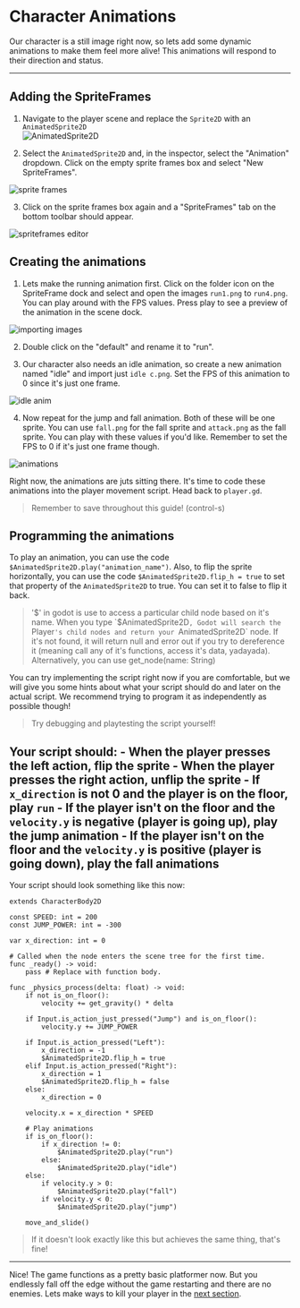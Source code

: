 # Character Animations

Our character is a still image right now, so lets add some dynamic animations to make them feel more alive! This animations will respond to their direction and status.

---

## Adding the SpriteFrames

1) Navigate to the player scene and replace the `Sprite2D` with an `AnimatedSprite2D`     
![AnimatedSprite2D](../images/section-4/animatedsprite2d.png) 

2) Select the `AnimatedSprite2D` and, in the inspector, select the "Animation" dropdown. Click on the empty sprite frames box and select "New SpriteFrames".     

![sprite frames](../images/section-4/sprite_frames.png) 

3) Click on the sprite frames box again and a "SpriteFrames" tab on the bottom toolbar should appear.

![spriteframes editor](../images/section-4/spriteframes_toolbar.png)

## Creating the animations

1) Lets make the running animation first. Click on the folder icon on the SpriteFrame dock and select and open the images `run1.png` to `run4.png`. You can play around with the FPS values. Press play to see a preview of the animation in the scene dock.     

![importing images](../images/section-4/importing_animations.png) 

2) Double click on the "default" and rename it to "run".

3) Our character also needs an idle animation, so create a new animation named "idle" and import just `idle c.png`. Set the FPS of this animation to 0 since it's just one frame.

![idle anim](../images/section-4/idle_animation.png) 

4) Now repeat for the jump and fall animation. Both of these will be one sprite. You can use `fall.png` for the fall sprite and `attack.png` as the fall sprite. You can play with these values if you'd like. Remember to set the FPS to 0 if it's just one frame though.    

![animations](../images/section-4/all_animations.png)


Right now, the animations are juts sitting there. It's time to code these animations into the player movement script. Head back to `player.gd`.

> Remember to save throughout this guide! (control-s)

## Programming the animations

To play an animation, you can use the code `$AnimatedSprite2D.play("animation_name")`. Also, to flip the sprite horizontally, you can use the code `$AnimatedSprite2D.flip_h = true` to set that property of the `AnimatedSprite2D` to true. You can set it to false to flip it back.

> '$' in godot is use to access a particular child node based on it's name. When you type `$AnimatedSprite2D`, Godot will search the `Player`'s child nodes and return your `AnimatedSprite2D` node. If it's not found, it will return null and error out if you try to dereference it (meaning call any of it's functions, access it's data, yadayada). Alternatively, you can use get_node(name: String)

You can try implementing the script right now if you are comfortable, but we will give you some hints about what your script should do and later on the actual script. We recommend trying to program it as independently as possible though! 

> Try debugging and playtesting the script yourself!

Your script should:
    - When the player presses the left action, flip the sprite
    - When the player presses the right action, unflip the sprite
    - If `x_direction` is not 0 and the player is on the floor, play `run`
    - If the player isn't on the floor and the `velocity.y` is negative (player is going up), play the jump animation
    - If the player isn't on the floor and the `velocity.y` is positive (player is going down), play the fall animations
-

Your script should look something like this now:
```gdscript
extends CharacterBody2D

const SPEED: int = 200 
const JUMP_POWER: int = -300

var x_direction: int = 0

# Called when the node enters the scene tree for the first time.
func _ready() -> void:
	pass # Replace with function body.

func _physics_process(delta: float) -> void:
	if not is_on_floor():
		velocity += get_gravity() * delta
	
	if Input.is_action_just_pressed("Jump") and is_on_floor():
		velocity.y += JUMP_POWER
	
	if Input.is_action_pressed("Left"):
		x_direction = -1
		$AnimatedSprite2D.flip_h = true
	elif Input.is_action_pressed("Right"):
		x_direction = 1
		$AnimatedSprite2D.flip_h = false
	else:
		x_direction = 0
	
	velocity.x = x_direction * SPEED
	
	# Play animations
	if is_on_floor():
		if x_direction != 0:
			$AnimatedSprite2D.play("run")
		else:
			$AnimatedSprite2D.play("idle")
	else:
		if velocity.y > 0:
			$AnimatedSprite2D.play("fall")
		if velocity.y < 0:
			$AnimatedSprite2D.play("jump")

	move_and_slide()
```
> If it doesn't look exactly like this but achieves the same thing, that's fine!

---

Nice! The game functions as a pretty basic platformer now. But you endlessly fall off the edge without the game restarting and there are no enemies. Lets make ways to kill your player in the [next section](./section-5.md).
